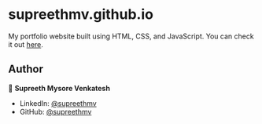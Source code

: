 # supreethmv.github.io

My portfolio website built using HTML, CSS, and JavaScript. You can check it out [here](https://supreethmv.github.io).


## Author

👤 **Supreeth Mysore Venkatesh**

* LinkedIn: [@supreethmv](https://www.linkedin.com/in/supreethmv)
* GitHub: [@supreethmv](https://github.com/supreethmv)
